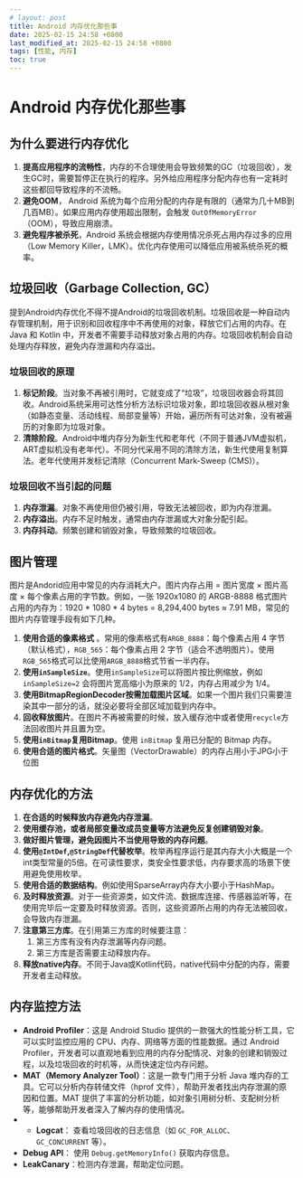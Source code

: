 ```yaml
---
# layout: post
title: Android 内存优化那些事
date: 2025-02-15 24:58 +0800
last_modified_at: 2025-02-15 24:58 +0800
tags: [性能, 内存]
toc: true
---
```

# Android 内存优化那些事
## 为什么要进行内存优化
1. **提高应用程序的流畅性**，内存的不合理使用会导致频繁的GC（垃圾回收），发生GC时，需要暂停正在执行的程序。另外给应用程序分配内存也有一定耗时这些都回导致程序的不流畅。
2. **避免OOM**， Android 系统为每个应用分配的内存是有限的（通常为几十MB到几百MB）。如果应用内存使用超出限制，会触发 `OutOfMemoryError`（OOM），导致应用崩溃。
3. **避免程序被杀死**，Android 系统会根据内存使用情况杀死占用内存过多的应用（Low Memory Killer，LMK）。优化内存使用可以降低应用被系统杀死的概率。
## 垃圾回收（Garbage Collection, GC）
提到Android内存优化不得不提Android的垃圾回收机制。垃圾回收是一种自动内存管理机制，用于识别和回收程序中不再使用的对象，释放它们占用的内存。在 Java 和 Kotlin 中，开发者不需要手动释放对象占用的内存。垃圾回收机制会自动处理内存释放，避免内存泄漏和内存溢出。
### 垃圾回收的原理
1. **标记阶段**。当对象不再被引用时，它就变成了“垃圾”，垃圾回收器会将其回收。Android系统采用可达性分析方法标识垃圾对象，即垃圾回收器从根对象（如静态变量、活动线程、局部变量等）开始，遍历所有可达对象，没有被遍历的对象即为垃圾对象。
2. **清除阶段**。Android中堆内存分为新生代和老年代（不同于普通JVM虚拟机，ART虚拟机没有老年代）。不同分代采用不同的清除方法，新生代使用复制算法。老年代使用并发标记清除（Concurrent Mark-Sweep (CMS)）。
### 垃圾回收不当引起的问题
1. **内存泄漏**。对象不再使用但仍被引用，导致无法被回收，即为内存泄漏。
2. **内存溢出**。内存不足时触发，通常由内存泄漏或大对象分配引起。
3. **内存抖动**。频繁创建和销毁对象，导致频繁的垃圾回收。
## 图片管理
图片是Andorid应用中常见的内存消耗大户。图片内存占用 = 图片宽度 × 图片高度 × 每个像素占用的字节数。例如，一张 1920x1080 的 ARGB-8888 格式图片占用的内存为：1920 * 1080 * 4 bytes = 8,294,400 bytes ≈ 7.91 MB，常见的图片内存管理手段有如下几种。

1. **使用合适的像素格式** 。常用的像素格式有`ARGB_8888`：每个像素占用 4 字节（默认格式），`RGB_565`：每个像素占用 2 字节（适合不透明图片）。使用`RGB_565`格式可以比使用`ARGB_8888`格式节省一半内存。
2. **使用`inSampleSize`**。使用`inSampleSize`可以将图片按比例缩放，例如`inSampleSize=2` 会将图片宽高缩小为原来的 1/2，内存占用减少为 1/4。
3. **使用BitmapRegionDecoder按需加载图片区域**。如果一个图片我们只需要渲染其中一部分的话，就没必要将全部区域加载到内存中。
4. **回收释放图片**。在图片不再被需要的时候，放入缓存池中或者使用`recycle`方法回收图片并且置为空。
5. **使用`inBitmap`复用Bitmap**。使用 `inBitmap` 复用已分配的 Bitmap 内存。
6. **使用合适的图片格式**。矢量图（VectorDrawable）的内存占用小于JPG小于位图

## 内存优化的方法
1. **在合适的时候释放内存避免内存泄漏**。
2. **使用缓存池，或者局部变量改成员变量等方法避免反复创建销毁对象**。
3. **做好图片管理，避免因图片不当使用导致的内存问题**。
4. **使用`@IntDef`,`@StringDef`代替枚举**。枚举再程序运行是其内存大小大概是一个int类型常量的5倍。在可读性要求，类安全性要求低，内存要求高的场景下使用避免使用枚举。
5. **使用合适的数据结构**。例如使用SparseArray内存大小要小于HashMap。
6. **及时释放资源**。对于一些资源类，如文件流、数据库连接、传感器监听等，在使用完毕后一定要及时释放资源。否则，这些资源所占用的内存无法被回收，会导致内存泄漏。
7. **注意第三方库**。在引用第三方库的时候要注意：
   1. 第三方库有没有内存泄漏等内存问题。
   2. 第三方库是否需要主动释放内存。
8. **释放native内存**。不同于Java或Kotlin代码，native代码中分配的内存，需要开发者主动释放。

## 内存监控方法
* **Android Profiler**：这是 Android Studio 提供的一款强大的性能分析工具，它可以实时监控应用的 CPU、内存、网络等方面的性能数据。通过 Android Profiler，开发者可以直观地看到应用的内存分配情况、对象的创建和销毁过程，以及垃圾回收的时机等，从而快速定位内存问题。
* **MAT（Memory Analyzer Tool）**：这是一款专门用于分析 Java 堆内存的工具。它可以分析内存转储文件（hprof 文件），帮助开发者找出内存泄漏的原因和位置。MAT 提供了丰富的分析功能，如对象引用树分析、支配树分析等，能够帮助开发者深入了解内存的使用情况。
* * **Logcat**： 查看垃圾回收的日志信息（如 `GC_FOR_ALLOC`、`GC_CONCURRENT` 等）。
* **Debug API**： 使用 `Debug.getMemoryInfo()` 获取内存信息。
* **LeakCanary**：检测内存泄漏，帮助定位问题。


